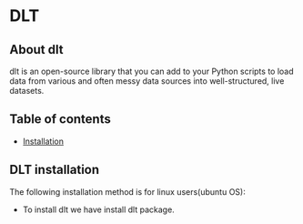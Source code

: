 # DLT
## About dlt
dlt is an open-source library that you can add to your Python scripts to load data from various and often messy data sources into well-structured, live datasets.
## Table of contents
* [Installation](#Installation)
## DLT installation
The following installation method is for linux users(ubuntu OS):
* To install dlt we have install dlt package.
